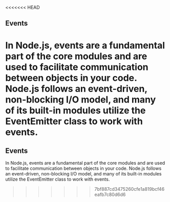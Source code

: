 <<<<<<< HEAD
## Events

In Node.js, events are a fundamental part of the core modules and are used to facilitate communication between objects in your code. Node.js follows an event-driven, non-blocking I/O model, and many of its built-in modules utilize the EventEmitter class to work with events.
=======
## Events

In Node.js, events are a fundamental part of the core modules and are used to facilitate communication between objects in your code. Node.js follows an event-driven, non-blocking I/O model, and many of its built-in modules utilize the EventEmitter class to work with events.
>>>>>>> 7bf887cd3475260cfe1a819bcf46eafb7c80d6d6
